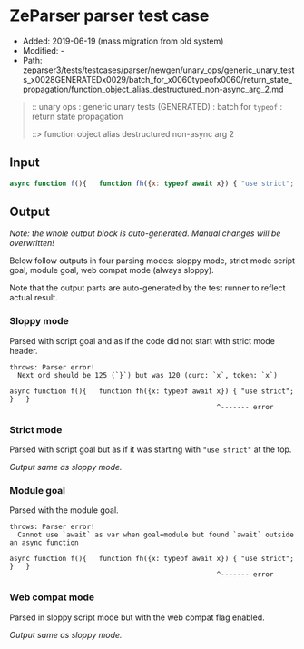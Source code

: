 # ZeParser parser test case

- Added: 2019-06-19 (mass migration from old system)
- Modified: -
- Path: zeparser3/tests/testcases/parser/newgen/unary_ops/generic_unary_tests_x0028GENERATEDx0029/batch_for_x0060typeofx0060/return_state_propagation/function_object_alias_destructured_non-async_arg_2.md

> :: unary ops : generic unary tests (GENERATED) : batch for `typeof` : return state propagation
>
> ::> function object alias destructured non-async arg 2

## Input

`````js
async function f(){   function fh({x: typeof await x}) { "use strict"; }   }
`````

## Output

_Note: the whole output block is auto-generated. Manual changes will be overwritten!_

Below follow outputs in four parsing modes: sloppy mode, strict mode script goal, module goal, web compat mode (always sloppy).

Note that the output parts are auto-generated by the test runner to reflect actual result.

### Sloppy mode

Parsed with script goal and as if the code did not start with strict mode header.

`````
throws: Parser error!
  Next ord should be 125 (`}`) but was 120 (curc: `x`, token: `x`)

async function f(){   function fh({x: typeof await x}) { "use strict"; }   }
                                                   ^------- error
`````

### Strict mode

Parsed with script goal but as if it was starting with `"use strict"` at the top.

_Output same as sloppy mode._

### Module goal

Parsed with the module goal.

`````
throws: Parser error!
  Cannot use `await` as var when goal=module but found `await` outside an async function

async function f(){   function fh({x: typeof await x}) { "use strict"; }   }
                                                   ^------- error
`````


### Web compat mode

Parsed in sloppy script mode but with the web compat flag enabled.

_Output same as sloppy mode._
